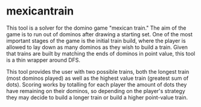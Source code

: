 # mexicantrain

This tool is a solver for the domino game "mexican train."
The aim of the game is to run out of dominos after drawing a starting set.
One of the most important stages of the game is the initial train build, where the player is allowed to lay down as many dominos as they wish to build a train.
Given that trains are built by matching the ends of dominos in point value, this tool is a thin wrapper around DFS.

This tool provides the user with two possible trains, both the longest train (most dominos played) as well as the highest value train (greatest sum of dots).
Scoring works by totalling for each player the amount of dots they have remaining on their dominos, so depending on the player's strategy they may decide to build a longer train
or build a higher point-value train.
